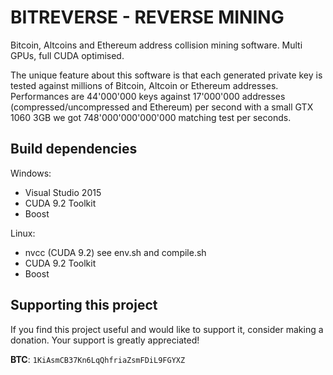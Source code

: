 # BITREVERSE - REVERSE MINING
Bitcoin, Altcoins and Ethereum address collision mining software.
Multi GPUs, full CUDA optimised.

The unique feature about this software is that each generated private key is tested against millions of Bitcoin, Altcoin or Ethereum addresses. Performances are 44'000'000 keys against 17'000'000 addresses (compressed/uncompressed and Ethereum) per second with a small GTX 1060 3GB we got 748'000'000'000'000 matching test per seconds.

## Build dependencies

Windows:
  - Visual Studio 2015
  - CUDA 9.2 Toolkit
  - Boost

Linux:
  - nvcc (CUDA 9.2) see env.sh and compile.sh
  - CUDA 9.2 Toolkit
  - Boost

## Supporting this project

If you find this project useful and would like to support it, consider making a donation. Your support is greatly appreciated!

**BTC**: `1KiAsmCB37Kn6LqQhfriaZsmFDiL9FGYXZ`
